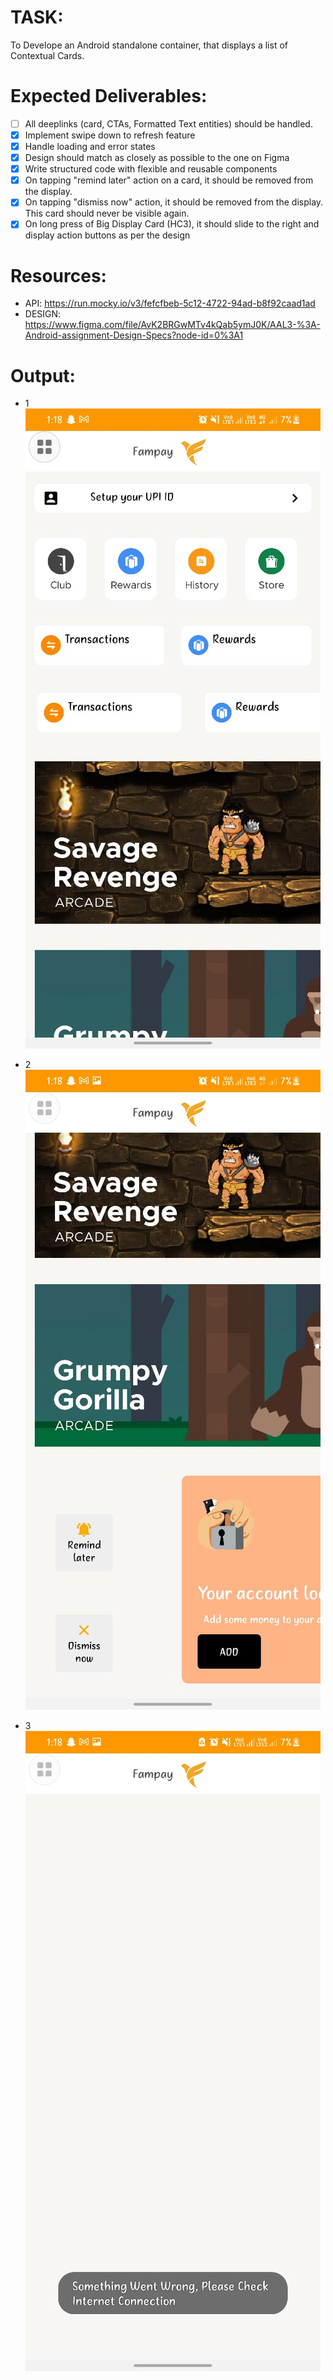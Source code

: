 
# TASK:
To Develope an Android standalone container, that displays a list of Contextual Cards.

# Expected Deliverables:
- [ ] All deeplinks (card, CTAs, Formatted Text entities) should be handled.
- [x] Implement swipe down to refresh feature
- [x] Handle loading and error states
- [x] Design should match as closely as possible to the one on Figma
- [x] Write structured code with flexible and reusable components
- [x] On tapping "remind later" action on a card, it should be removed from the display.
- [x] On tapping "dismiss now" action, it should be removed from the display. This card should never be visible again.
- [x] On long press of Big Display Card (HC3), it should slide to the right and display action buttons as per the design

# Resources:

* API: https://run.mocky.io/v3/fefcfbeb-5c12-4722-94ad-b8f92caad1ad
* DESIGN: https://www.figma.com/file/AvK2BRGwMTv4kQab5ymJ0K/AAL3-%3A-Android-assignment-Design-Specs?node-id=0%3A1

# Output:
* 1
![alt text](./screenshot/42.jpeg)

* 2
![alt text](./screenshot/43.jpeg)

* 3
![alt text](./screenshot/44.jpeg)
